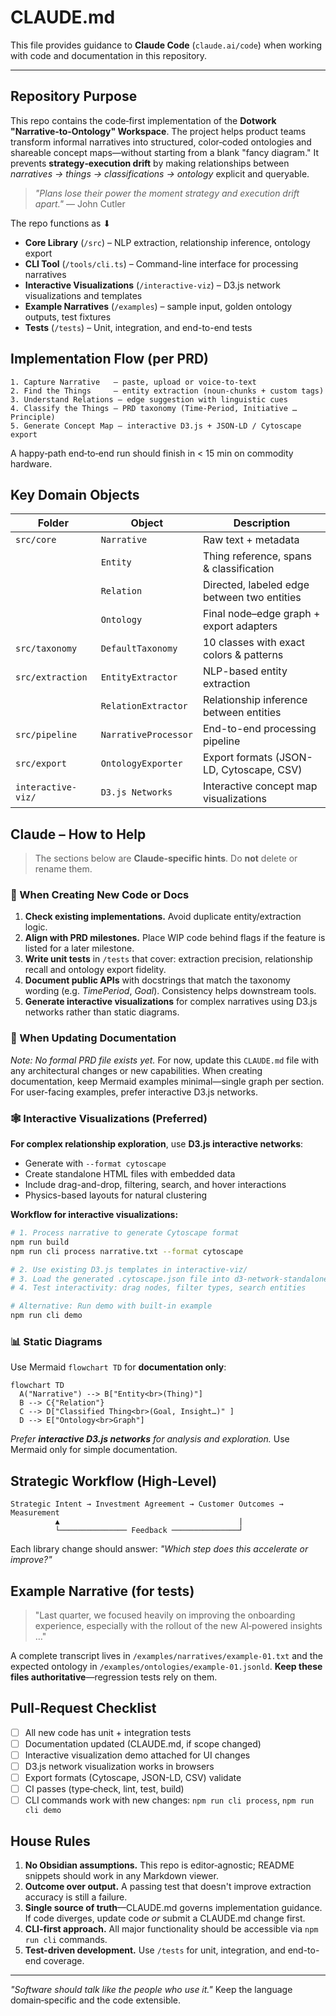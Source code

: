 # CLAUDE.md

This file provides guidance to **Claude Code** (`claude.ai/code`) when working with code and documentation in this repository.

---

## Repository Purpose

This repo contains the code‑first implementation of the **Dotwork "Narrative‑to‑Ontology" Workspace**. The project helps product teams transform informal narratives into structured, color‑coded ontologies and shareable concept maps—without starting from a blank "fancy diagram." It prevents **strategy‑execution drift** by making relationships between *narratives → things → classifications → ontology* explicit and queryable.

> *"Plans lose their power the moment strategy and execution drift apart."* — John Cutler

The repo functions as  ⬇︎

* **Core Library** (`/src`) – NLP extraction, relationship inference, ontology export
* **CLI Tool** (`/tools/cli.ts`) – Command-line interface for processing narratives
* **Interactive Visualizations** (`/interactive-viz`) – D3.js network visualizations and templates
* **Example Narratives** (`/examples`) – sample input, golden ontology outputs, test fixtures
* **Tests** (`/tests`) – Unit, integration, and end-to-end tests

## Implementation Flow (per PRD)

```text
1. Capture Narrative   – paste, upload or voice‑to‑text
2. Find the Things     – entity extraction (noun‑chunks + custom tags)
3. Understand Relations – edge suggestion with linguistic cues
4. Classify the Things – PRD taxonomy (Time‑Period, Initiative … Principle)
5. Generate Concept Map – interactive D3.js + JSON‑LD / Cytoscape export
```

A happy‑path end‑to‑end run should finish in < 15 min on commodity hardware.

## Key Domain Objects

| Folder             | Object               | Description                                 |
| ------------------ | -------------------- | ------------------------------------------- |
| `src/core`         | `Narrative`          | Raw text + metadata                         |
|                    | `Entity`             | Thing reference, spans & classification     |
|                    | `Relation`           | Directed, labeled edge between two entities |
|                    | `Ontology`           | Final node–edge graph + export adapters     |
| `src/taxonomy`     | `DefaultTaxonomy`    | 10 classes with exact colors & patterns    |
| `src/extraction`   | `EntityExtractor`    | NLP-based entity extraction                 |
|                    | `RelationExtractor`  | Relationship inference between entities     |
| `src/pipeline`     | `NarrativeProcessor` | End-to-end processing pipeline              |
| `src/export`       | `OntologyExporter`   | Export formats (JSON-LD, Cytoscape, CSV)   |
| `interactive-viz/` | `D3.js Networks`     | Interactive concept map visualizations     |

## Claude – How to Help

> The sections below are **Claude‑specific hints**.  Do **not** delete or rename them.

### 🚧 When Creating New Code or Docs

1. **Check existing implementations.**  Avoid duplicate entity/extraction logic.
2. **Align with PRD milestones.**  Place WIP code behind flags if the feature is listed for a later milestone.
3. **Write unit tests** in `/tests` that cover: extraction precision, relationship recall and ontology export fidelity.
4. **Document public APIs** with docstrings that match the taxonomy wording (e.g. *TimePeriod*, *Goal*).  Consistency helps downstream tools.
5. **Generate interactive visualizations** for complex narratives using D3.js networks rather than static diagrams.

### 🔄 When Updating Documentation

*Note: No formal PRD file exists yet.* For now, update this `CLAUDE.md` file with any architectural changes or new capabilities. When creating documentation, keep Mermaid examples minimal—single graph per section. For user-facing examples, prefer interactive D3.js networks.

### 🕸️ Interactive Visualizations (Preferred)

**For complex relationship exploration**, use **D3.js interactive networks**:
- Generate with `--format cytoscape` 
- Create standalone HTML files with embedded data
- Include drag-and-drop, filtering, search, and hover interactions
- Physics-based layouts for natural clustering

**Workflow for interactive visualizations:**
```bash
# 1. Process narrative to generate Cytoscape format
npm run build
npm run cli process narrative.txt --format cytoscape

# 2. Use existing D3.js templates in interactive-viz/
# 3. Load the generated .cytoscape.json file into d3-network-standalone.html
# 4. Test interactivity: drag nodes, filter types, search entities

# Alternative: Run demo with built-in example
npm run cli demo
```

### 📊 Static Diagrams

Use Mermaid `flowchart TD` for **documentation only**:

```mermaid
flowchart TD
  A("Narrative") --> B["Entity<br>(Thing)"]
  B --> C{"Relation"}
  C --> D["Classified Thing<br>(Goal, Insight…)" ]
  D --> E["Ontology<br>Graph"]
```

*Prefer **interactive D3.js networks** for analysis and exploration.*  Use Mermaid only for simple documentation.

## Strategic Workflow (High‑Level)

```text
Strategic Intent → Investment Agreement → Customer Outcomes → Measurement
          ▲                                        |
          └─────────────── Feedback ───────────────┘
```

Each library change should answer: *"Which step does this accelerate or improve?"*

## Example Narrative (for tests)

> "Last quarter, we focused heavily on improving the onboarding experience, especially with the rollout of the new AI‑powered insights …"

A complete transcript lives in `/examples/narratives/example‑01.txt` and the expected ontology in `/examples/ontologies/example‑01.jsonld`.  **Keep these files authoritative**—regression tests rely on them.

## Pull‑Request Checklist

* [ ] All new code has unit + integration tests
* [ ] Documentation updated (CLAUDE.md, if scope changed)
* [ ] Interactive visualization demo attached for UI changes
* [ ] D3.js network visualization works in browsers
* [ ] Export formats (Cytoscape, JSON-LD, CSV) validate
* [ ] CI passes (type‑check, lint, test, build)
* [ ] CLI commands work with new changes: `npm run cli process`, `npm run cli demo`

## House Rules

1. **No Obsidian assumptions.**  This repo is editor‑agnostic; README snippets should work in any Markdown viewer.
2. **Outcome over output.**  A passing test that doesn't improve extraction accuracy is still a failure.
3. **Single source of truth**—CLAUDE.md governs implementation guidance.  If code diverges, update code *or* submit a CLAUDE.md change first.
4. **CLI-first approach.**  All major functionality should be accessible via `npm run cli` commands.
5. **Test-driven development.**  Use `/tests` for unit, integration, and end-to-end coverage.

---

*"Software should talk like the people who use it."*  Keep the language domain‑specific and the code extensible.